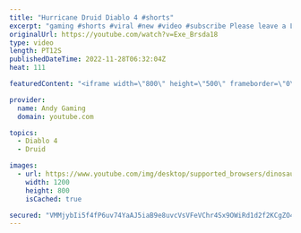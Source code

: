 ```yaml
---
title: "Hurricane Druid Diablo 4 #shorts"
excerpt: "gaming #shorts #viral #new #video #subscribe Please leave a Like & Subscribe, it helps the channel grow!"
originalUrl: https://youtube.com/watch?v=Exe_Brsda18
type: video
length: PT12S
publishedDateTime: 2022-11-28T06:32:04Z
heat: 111

featuredContent: "<iframe width=\"800\" height=\"500\" frameborder=\"0\" src=\"https://www.youtube.com/embed/Exe_Brsda18\" allow=\"accelerometer; autoplay; encrypted-media; gyroscope; picture-in-picture\" allowfullscreen></iframe>"

provider:
  name: Andy Gaming
  domain: youtube.com

topics:
  - Diablo 4
  - Druid

images:
  - url: https://www.youtube.com/img/desktop/supported_browsers/dinosaur.png
    width: 1200
    height: 800
    isCached: true

secured: "VMMjybIi5f4fP6uv74YaAJ5iaB9e8uvcVsVFeVChr4Sx9OWiRd1d2f2KCgZO4Rdke8YxgcbUcORkDViITKTkPMpfYTqiVc4yAKH4jDD/ruXbQAOu1VjP+ywxlLM2KegQAYEc48MbiR5NCCdiWMxnaxmD2/zrGrnMD9znIJI1PJA/G6FK4d0bKQIKyNrkrg9Ltj0rZfslLmisKP9LXMR9SGKwjHa9JCJxDhcgb34m9LA+KcpcxsXXJu/qKAl0BD/uPrC3rsEwwCQCZ1XHph3Wt8RAdCiWmrGmDcW/bRtktncwvqvzz79odfSRfQpOuUO7kRdCPilj5q6NKW0btnZS9xoKXW74iKBTS+4jRnnkMF9lBYrRa/iZOOP5O94toG9cdJO3buEoBjxVu5FvuanS7i33XJBWvCNmFNNpcbi7h5c=;wl8v9dbWwDplL+DtjTggQQ=="
---
```


